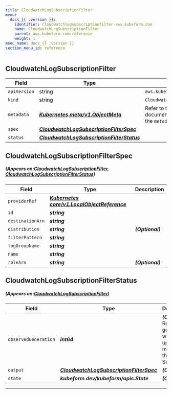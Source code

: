 ```yaml
---
title: CloudwatchLogSubscriptionFilter
menu:
  docs_{{ .version }}:
    identifier: cloudwatchlogsubscriptionfilter-aws.kubeform.com
    name: CloudwatchLogSubscriptionFilter
    parent: aws.kubeform.com-reference
    weight: 1
menu_name: docs_{{ .version }}
section_menu_id: reference
---
```


## CloudwatchLogSubscriptionFilter
| Field | Type | Description |
| ------ | ----- | ----------- |
| `apiVersion` | string | `aws.kubeform.com/v1alpha1` |
|    `kind` | string | `CloudwatchLogSubscriptionFilter` |
| `metadata` | ***[Kubernetes meta/v1.ObjectMeta](https://kubernetes.io/docs/reference/generated/kubernetes-api/v1.13/#objectmeta-v1-meta)***|Refer to the Kubernetes API documentation for the fields of the `metadata` field.|
| `spec` | ***[CloudwatchLogSubscriptionFilterSpec](#CloudwatchLogSubscriptionFilterSpec)***||
| `status` | ***[CloudwatchLogSubscriptionFilterStatus](#CloudwatchLogSubscriptionFilterStatus)***||
## CloudwatchLogSubscriptionFilterSpec
##### (Appears on:[CloudwatchLogSubscriptionFilter](#CloudwatchLogSubscriptionFilter), [CloudwatchLogSubscriptionFilterStatus](#CloudwatchLogSubscriptionFilterStatus))
| Field | Type | Description |
| ------ | ----- | ----------- |
| `providerRef` | ***[Kubernetes core/v1.LocalObjectReference](https://kubernetes.io/docs/reference/generated/kubernetes-api/v1.13/#localobjectreference-v1-core)***||
| `id` | ***string***||
| `destinationArn` | ***string***||
| `distribution` | ***string***| ***(Optional)*** |
| `filterPattern` | ***string***||
| `logGroupName` | ***string***||
| `name` | ***string***||
| `roleArn` | ***string***| ***(Optional)*** |
## CloudwatchLogSubscriptionFilterStatus
##### (Appears on:[CloudwatchLogSubscriptionFilter](#CloudwatchLogSubscriptionFilter))
| Field | Type | Description |
| ------ | ----- | ----------- |
| `observedGeneration` | ***int64***| ***(Optional)*** Resource generation, which is updated on mutation by the API Server.|
| `output` | ***[CloudwatchLogSubscriptionFilterSpec](#CloudwatchLogSubscriptionFilterSpec)***| ***(Optional)*** |
| `state` | ***kubeform.dev/kubeform/apis.State***| ***(Optional)*** |
---
